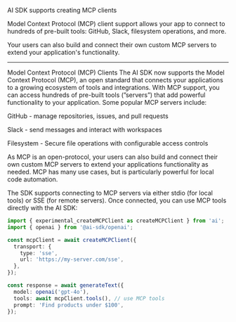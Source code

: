 AI SDK supports creating MCP clients

Model Context Protocol (MCP) client support allows your app to connect to hundreds of pre-built tools: GitHub, Slack, filesystem operations, and more.

Your users can also build and connect their own custom MCP servers to extend your application's functionality.

---

Model Context Protocol (MCP) Clients
The AI SDK now supports the Model Context Protocol (MCP), an open standard that connects your applications to a growing ecosystem of tools and integrations. With MCP support, you can access hundreds of pre-built tools (”servers”) that add powerful functionality to your application. Some popular MCP servers include:

GitHub - manage repositories, issues, and pull requests

Slack - send messages and interact with workspaces

Filesystem - Secure file operations with configurable access controls

As MCP is an open-protocol, your users can also build and connect their own custom MCP servers to extend your applications functionality as needed. MCP has many use cases, but is particularly powerful for local code automation.

The SDK supports connecting to MCP servers via either stdio (for local tools) or SSE (for remote servers). Once connected, you can use MCP tools directly with the AI SDK:

```typescript
import { experimental_createMCPClient as createMCPClient } from 'ai';
import { openai } from '@ai-sdk/openai';

const mcpClient = await createMCPClient({
  transport: {
    type: 'sse',
    url: 'https://my-server.com/sse',
  },
});

const response = await generateText({
  model: openai('gpt-4o'),
  tools: await mcpClient.tools(), // use MCP tools
  prompt: 'Find products under $100',
});
```
